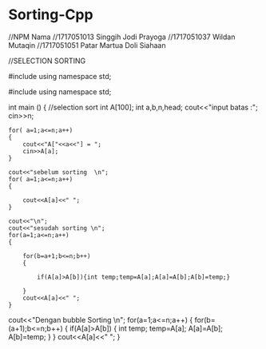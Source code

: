 # Sorting-Cpp
//NPM           Nama
//1717051013    Singgih Jodi Prayoga
//1717051037    Wildan Mutaqin
//1717051051    Patar Martua Doli Siahaan

//SELECTION SORTING

#include<iostream>
using namespace std;


#include<iostream>
using namespace std;


int main ()
{ //selection sort
	int A[100];
	int a,b,n,head;
	cout<<"input batas :";
	cin>>n;
	
	for( a=1;a<=n;a++)
	{
		cout<<"A["<<a<<"] = ";
		cin>>A[a];
	}
	
	cout<<"sebelum sorting  \n";
	for( a=1;a<=n;a++)
	{
	
		cout<<A[a]<<" ";
	}
	
	cout<<"\n";
	cout<<"sesudah sorting \n";
	for(a=1;a<=n;a++)
	{
	
		for(b=a+1;b<=n;b++)
		{
			
			if(A[a]>A[b]){int temp;temp=A[a];A[a]=A[b];A[b]=temp;}
			
		}
		cout<<A[a]<<" ";
	}


cout<<"Dengan  bubble Sorting \n";
	for(a=1;a<=n;a++)
	{
		for(b=(a+1);b<=n;b++)
		{
			if(A[a]>A[b])
			{
				int temp;
				temp=A[a];
				A[a]=A[b];
				A[b]=temp;
			}
		}
		cout<<A[a]<<" ";
	}
